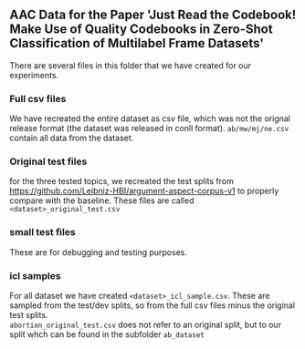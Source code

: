 ## AAC Data for the Paper 'Just Read the Codebook! Make Use of Quality Codebooks in Zero-Shot Classification of Multilabel Frame Datasets'

There are several files in this folder that we have created for our experiments.

### Full csv files
We have recreated the entire dataset as csv file, which was not the orignal release format (the dataset was released in conll format).
`ab/mw/mj/ne.csv` contain all data from the dataset.

### Original test files
for the three tested topics, we recreated the test splits from https://github.com/Leibniz-HBI/argument-aspect-corpus-v1 to properly compare with the baseline. 
These files are called `<dataset>_original_test.csv`

### small test files
These are for debugging and testing purposes.

### icl samples
For all dataset we have created `<dataset>_icl_sample.csv`. These are sampled from the test/dev splits, so from the full csv files minus the original test splits.  
`abortion_original_test.csv` does not refer to an original split, but to our split whch can be found in the subfolder `ab_dataset`
